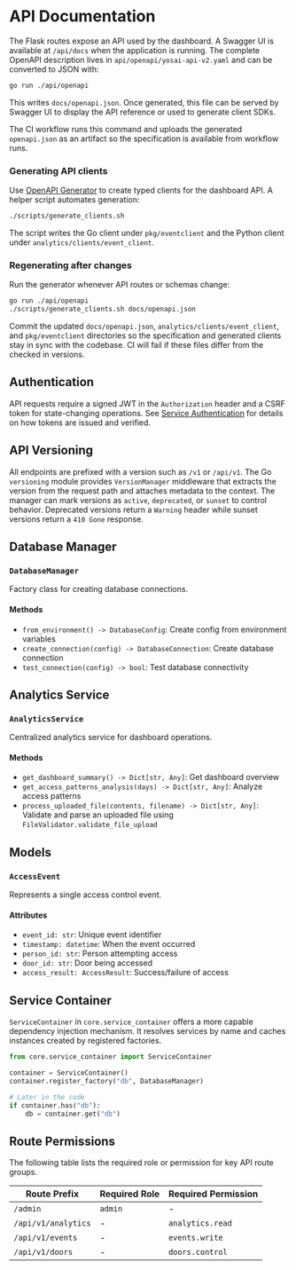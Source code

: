 # API Documentation

The Flask routes expose an API used by the dashboard. A Swagger UI is
available at `/api/docs` when the application is running. The complete
OpenAPI description lives in `api/openapi/yosai-api-v2.yaml` and can be
converted to JSON with:

```bash
go run ./api/openapi
```

This writes `docs/openapi.json`. Once generated, this file can be served
by Swagger UI to display the API reference or used to generate client SDKs.

The CI workflow runs this command and uploads the generated `openapi.json` as an
artifact so the specification is available from workflow runs.

### Generating API clients

Use [OpenAPI Generator](https://openapi-generator.tech/) to create typed clients
for the dashboard API. A helper script automates generation:

```bash
./scripts/generate_clients.sh
```

The script writes the Go client under `pkg/eventclient` and the Python client
under `analytics/clients/event_client`.

### Regenerating after changes
Run the generator whenever API routes or schemas change:

```bash
go run ./api/openapi
./scripts/generate_clients.sh docs/openapi.json
```

Commit the updated `docs/openapi.json`, `analytics/clients/event_client`, and
`pkg/eventclient` directories so the specification and generated clients stay in
sync with the codebase. CI will fail if these files differ from the checked in
versions.

## Authentication

API requests require a signed JWT in the `Authorization` header and a CSRF
token for state-changing operations. See
[Service Authentication](service_authentication.md) for details on how tokens
are issued and verified.

## API Versioning

All endpoints are prefixed with a version such as `/v1` or `/api/v1`.
The Go `versioning` module provides `VersionManager` middleware that extracts
the version from the request path and attaches metadata to the context. The
manager can mark versions as `active`, `deprecated`, or `sunset` to control
behavior. Deprecated versions return a `Warning` header while sunset versions
return a `410 Gone` response.

## Database Manager

### `DatabaseManager`

Factory class for creating database connections.

#### Methods

- `from_environment() -> DatabaseConfig`: Create config from environment variables
- `create_connection(config) -> DatabaseConnection`: Create database connection
- `test_connection(config) -> bool`: Test database connectivity

## Analytics Service

### `AnalyticsService`

Centralized analytics service for dashboard operations.

#### Methods

- `get_dashboard_summary() -> Dict[str, Any]`: Get dashboard overview
- `get_access_patterns_analysis(days) -> Dict[str, Any]`: Analyze access patterns
- `process_uploaded_file(contents, filename) -> Dict[str, Any]`: Validate and parse an uploaded file using `FileValidator.validate_file_upload`

## Models

### `AccessEvent`

Represents a single access control event.

#### Attributes

- `event_id: str`: Unique event identifier
- `timestamp: datetime`: When the event occurred
- `person_id: str`: Person attempting access
- `door_id: str`: Door being accessed
- `access_result: AccessResult`: Success/failure of access

## Service Container

`ServiceContainer` in `core.service_container` offers a more capable
dependency injection mechanism. It resolves services by name and caches
instances created by registered factories.

```python
from core.service_container import ServiceContainer

container = ServiceContainer()
container.register_factory("db", DatabaseManager)

# Later in the code
if container.has("db"):
    db = container.get("db")
```

## Route Permissions

The following table lists the required role or permission for key API route groups.

| Route Prefix | Required Role | Required Permission |
|--------------|---------------|--------------------|
| `/admin` | `admin` | - |
| `/api/v1/analytics` | - | `analytics.read` |
| `/api/v1/events` | - | `events.write` |
| `/api/v1/doors` | - | `doors.control` |
